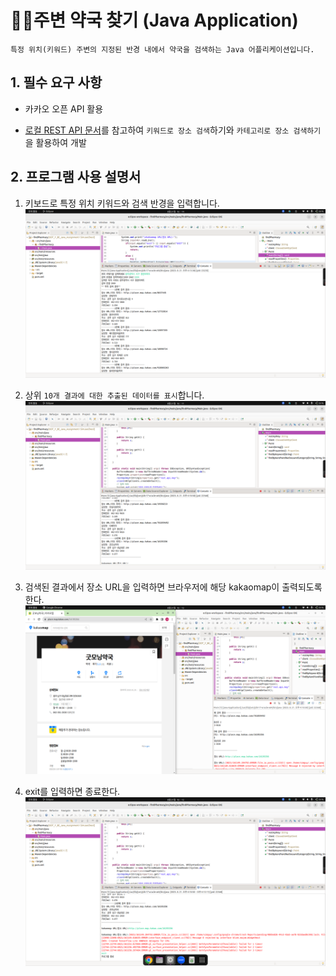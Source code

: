 # 🧑‍⚕️주변 약국 찾기 (Java Application)
   
   
    특정 위치(키워드) 주변의 지정된 반경 내에서 약국을 검색하는 Java 어플리케이션입니다.

## 1. 필수 요구 사항

 * 카카오 오픈 API 활용
 
 * [로컬 REST API 문서](https://developers.kakao.com/docs/latest/ko/local/dev-guide)를 참고하여 `키워드로 장소 검색`하기와 `카테고리로 장소 검색하기`을 활용하여 개발


## 2. 프로그램 사용 설명서 
1. 키보드로 특정 위치 키워드와 검색 반경을 입력합니다.
![1](./과제1/키워드-반경-입력화면.png)

3.  상위  `10개 결과에 대한 추출된 데이터를 표시`합니다.
![2](./과제1/키워드-반경-출력화면.png)

5.  검색된 결과에서 장소 URL을 입력하면 브라우저에 해당 kakaomap이 출력되도록 한다.
![3](./과제1/URL-입출력화면.png)

7. exit를 입력하면 종료한다.
![4](./과제1/EXIT-입출력화면.png)
